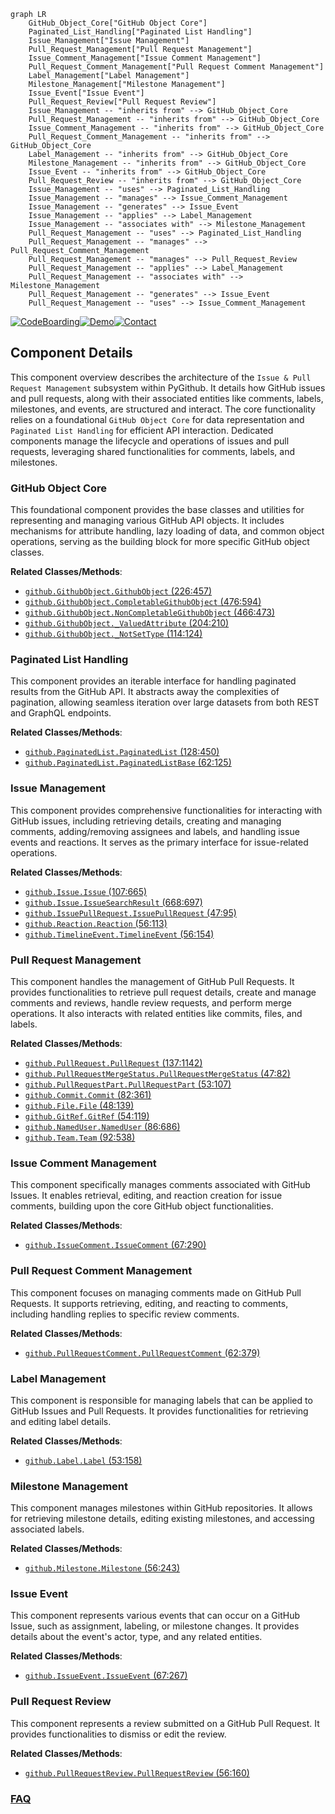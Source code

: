 ```mermaid
graph LR
    GitHub_Object_Core["GitHub Object Core"]
    Paginated_List_Handling["Paginated List Handling"]
    Issue_Management["Issue Management"]
    Pull_Request_Management["Pull Request Management"]
    Issue_Comment_Management["Issue Comment Management"]
    Pull_Request_Comment_Management["Pull Request Comment Management"]
    Label_Management["Label Management"]
    Milestone_Management["Milestone Management"]
    Issue_Event["Issue Event"]
    Pull_Request_Review["Pull Request Review"]
    Issue_Management -- "inherits from" --> GitHub_Object_Core
    Pull_Request_Management -- "inherits from" --> GitHub_Object_Core
    Issue_Comment_Management -- "inherits from" --> GitHub_Object_Core
    Pull_Request_Comment_Management -- "inherits from" --> GitHub_Object_Core
    Label_Management -- "inherits from" --> GitHub_Object_Core
    Milestone_Management -- "inherits from" --> GitHub_Object_Core
    Issue_Event -- "inherits from" --> GitHub_Object_Core
    Pull_Request_Review -- "inherits from" --> GitHub_Object_Core
    Issue_Management -- "uses" --> Paginated_List_Handling
    Issue_Management -- "manages" --> Issue_Comment_Management
    Issue_Management -- "generates" --> Issue_Event
    Issue_Management -- "applies" --> Label_Management
    Issue_Management -- "associates with" --> Milestone_Management
    Pull_Request_Management -- "uses" --> Paginated_List_Handling
    Pull_Request_Management -- "manages" --> Pull_Request_Comment_Management
    Pull_Request_Management -- "manages" --> Pull_Request_Review
    Pull_Request_Management -- "applies" --> Label_Management
    Pull_Request_Management -- "associates with" --> Milestone_Management
    Pull_Request_Management -- "generates" --> Issue_Event
    Pull_Request_Management -- "uses" --> Issue_Comment_Management
```
[![CodeBoarding](https://img.shields.io/badge/Generated%20by-CodeBoarding-9cf?style=flat-square)](https://github.com/CodeBoarding/GeneratedOnBoardings)[![Demo](https://img.shields.io/badge/Try%20our-Demo-blue?style=flat-square)](https://www.codeboarding.org/demo)[![Contact](https://img.shields.io/badge/Contact%20us%20-%20contact@codeboarding.org-lightgrey?style=flat-square)](mailto:contact@codeboarding.org)

## Component Details

This component overview describes the architecture of the `Issue & Pull Request Management` subsystem within PyGithub. It details how GitHub issues and pull requests, along with their associated entities like comments, labels, milestones, and events, are structured and interact. The core functionality relies on a foundational `GitHub Object Core` for data representation and `Paginated List Handling` for efficient API interaction. Dedicated components manage the lifecycle and operations of issues and pull requests, leveraging shared functionalities for comments, labels, and milestones.

### GitHub Object Core
This foundational component provides the base classes and utilities for representing and managing various GitHub API objects. It includes mechanisms for attribute handling, lazy loading of data, and common object operations, serving as the building block for more specific GitHub object classes.


**Related Classes/Methods**:

- <a href="https://github.com/PyGithub/PyGithub/blob/master/github/GithubObject.py#L226-L457" target="_blank" rel="noopener noreferrer">`github.GithubObject.GithubObject` (226:457)</a>
- <a href="https://github.com/PyGithub/PyGithub/blob/master/github/GithubObject.py#L476-L594" target="_blank" rel="noopener noreferrer">`github.GithubObject.CompletableGithubObject` (476:594)</a>
- <a href="https://github.com/PyGithub/PyGithub/blob/master/github/GithubObject.py#L466-L473" target="_blank" rel="noopener noreferrer">`github.GithubObject.NonCompletableGithubObject` (466:473)</a>
- <a href="https://github.com/PyGithub/PyGithub/blob/master/github/GithubObject.py#L204-L210" target="_blank" rel="noopener noreferrer">`github.GithubObject._ValuedAttribute` (204:210)</a>
- <a href="https://github.com/PyGithub/PyGithub/blob/master/github/GithubObject.py#L114-L124" target="_blank" rel="noopener noreferrer">`github.GithubObject._NotSetType` (114:124)</a>


### Paginated List Handling
This component provides an iterable interface for handling paginated results from the GitHub API. It abstracts away the complexities of pagination, allowing seamless iteration over large datasets from both REST and GraphQL endpoints.


**Related Classes/Methods**:

- <a href="https://github.com/PyGithub/PyGithub/blob/master/github/PaginatedList.py#L128-L450" target="_blank" rel="noopener noreferrer">`github.PaginatedList.PaginatedList` (128:450)</a>
- <a href="https://github.com/PyGithub/PyGithub/blob/master/github/PaginatedList.py#L62-L125" target="_blank" rel="noopener noreferrer">`github.PaginatedList.PaginatedListBase` (62:125)</a>


### Issue Management
This component provides comprehensive functionalities for interacting with GitHub issues, including retrieving details, creating and managing comments, adding/removing assignees and labels, and handling issue events and reactions. It serves as the primary interface for issue-related operations.


**Related Classes/Methods**:

- <a href="https://github.com/PyGithub/PyGithub/blob/master/github/Issue.py#L107-L665" target="_blank" rel="noopener noreferrer">`github.Issue.Issue` (107:665)</a>
- <a href="https://github.com/PyGithub/PyGithub/blob/master/github/Issue.py#L668-L697" target="_blank" rel="noopener noreferrer">`github.Issue.IssueSearchResult` (668:697)</a>
- <a href="https://github.com/PyGithub/PyGithub/blob/master/github/IssuePullRequest.py#L47-L95" target="_blank" rel="noopener noreferrer">`github.IssuePullRequest.IssuePullRequest` (47:95)</a>
- <a href="https://github.com/PyGithub/PyGithub/blob/master/github/Reaction.py#L56-L113" target="_blank" rel="noopener noreferrer">`github.Reaction.Reaction` (56:113)</a>
- <a href="https://github.com/PyGithub/PyGithub/blob/master/github/TimelineEvent.py#L56-L154" target="_blank" rel="noopener noreferrer">`github.TimelineEvent.TimelineEvent` (56:154)</a>


### Pull Request Management
This component handles the management of GitHub Pull Requests. It provides functionalities to retrieve pull request details, create and manage comments and reviews, handle review requests, and perform merge operations. It also interacts with related entities like commits, files, and labels.


**Related Classes/Methods**:

- <a href="https://github.com/PyGithub/PyGithub/blob/master/github/PullRequest.py#L137-L1142" target="_blank" rel="noopener noreferrer">`github.PullRequest.PullRequest` (137:1142)</a>
- <a href="https://github.com/PyGithub/PyGithub/blob/master/github/PullRequestMergeStatus.py#L47-L82" target="_blank" rel="noopener noreferrer">`github.PullRequestMergeStatus.PullRequestMergeStatus` (47:82)</a>
- <a href="https://github.com/PyGithub/PyGithub/blob/master/github/PullRequestPart.py#L53-L107" target="_blank" rel="noopener noreferrer">`github.PullRequestPart.PullRequestPart` (53:107)</a>
- <a href="https://github.com/PyGithub/PyGithub/blob/master/github/Commit.py#L82-L361" target="_blank" rel="noopener noreferrer">`github.Commit.Commit` (82:361)</a>
- <a href="https://github.com/PyGithub/PyGithub/blob/master/github/File.py#L48-L139" target="_blank" rel="noopener noreferrer">`github.File.File` (48:139)</a>
- <a href="https://github.com/PyGithub/PyGithub/blob/master/github/GitRef.py#L54-L119" target="_blank" rel="noopener noreferrer">`github.GitRef.GitRef` (54:119)</a>
- <a href="https://github.com/PyGithub/PyGithub/blob/master/github/NamedUser.py#L86-L686" target="_blank" rel="noopener noreferrer">`github.NamedUser.NamedUser` (86:686)</a>
- <a href="https://github.com/PyGithub/PyGithub/blob/master/github/Team.py#L92-L538" target="_blank" rel="noopener noreferrer">`github.Team.Team` (92:538)</a>


### Issue Comment Management
This component specifically manages comments associated with GitHub Issues. It enables retrieval, editing, and reaction creation for issue comments, building upon the core GitHub object functionalities.


**Related Classes/Methods**:

- <a href="https://github.com/PyGithub/PyGithub/blob/master/github/IssueComment.py#L67-L290" target="_blank" rel="noopener noreferrer">`github.IssueComment.IssueComment` (67:290)</a>


### Pull Request Comment Management
This component focuses on managing comments made on GitHub Pull Requests. It supports retrieving, editing, and reacting to comments, including handling replies to specific review comments.


**Related Classes/Methods**:

- <a href="https://github.com/PyGithub/PyGithub/blob/master/github/PullRequestComment.py#L62-L379" target="_blank" rel="noopener noreferrer">`github.PullRequestComment.PullRequestComment` (62:379)</a>


### Label Management
This component is responsible for managing labels that can be applied to GitHub Issues and Pull Requests. It provides functionalities for retrieving and editing label details.


**Related Classes/Methods**:

- <a href="https://github.com/PyGithub/PyGithub/blob/master/github/Label.py#L53-L158" target="_blank" rel="noopener noreferrer">`github.Label.Label` (53:158)</a>


### Milestone Management
This component manages milestones within GitHub repositories. It allows for retrieving milestone details, editing existing milestones, and accessing associated labels.


**Related Classes/Methods**:

- <a href="https://github.com/PyGithub/PyGithub/blob/master/github/Milestone.py#L56-L243" target="_blank" rel="noopener noreferrer">`github.Milestone.Milestone` (56:243)</a>


### Issue Event
This component represents various events that can occur on a GitHub Issue, such as assignment, labeling, or milestone changes. It provides details about the event's actor, type, and any related entities.


**Related Classes/Methods**:

- <a href="https://github.com/PyGithub/PyGithub/blob/master/github/IssueEvent.py#L67-L267" target="_blank" rel="noopener noreferrer">`github.IssueEvent.IssueEvent` (67:267)</a>


### Pull Request Review
This component represents a review submitted on a GitHub Pull Request. It provides functionalities to dismiss or edit the review.


**Related Classes/Methods**:

- <a href="https://github.com/PyGithub/PyGithub/blob/master/github/PullRequestReview.py#L56-L160" target="_blank" rel="noopener noreferrer">`github.PullRequestReview.PullRequestReview` (56:160)</a>




### [FAQ](https://github.com/CodeBoarding/GeneratedOnBoardings/tree/main?tab=readme-ov-file#faq)